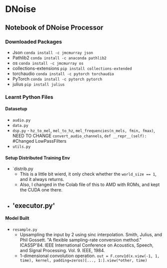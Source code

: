 # DNoise


## Notebook of DNoise Processor 
### Downloaded Packages 
- Json `conda install -c jmcmurray json`
- Pathlib2 `conda install -c anaconda pathlib2`
- os `conda install -c jmcmurray os`
- collections-extensions `pip install collections-extended`
- torchaudio `conda install -c pytorch torchaudio`
- PyTorch `conda install -c pytorch pytorch`
- julius `pip install julius`


### Learnt Python Files
#### Datasetup
- `audio.py`
- `data.py`
- `dsp.py` - `hz_to_mel`, `mel_to_hz`, `mel_frequencies(n_mels, fmin, fmax)`, NEED TO CHANGE `convert_audio_channels`,   `def __repr__(self):` #Changed LowPassFilters
- `utils.py`

#### Setup Distributed Training Env
- `distrib.py
  - This is a little bit wierd, it only check whether the `world_size == 1`, and it always returns.
  - Also, I changed in the Colab file of this to AMD with ROMs, and kept the CUDA one there. 
- 'executor.py'
  - 

#### Model Built
- `resample.py`
  - Upsampling the input by 2 using sinc interpolation.
    Smith, Julius, and Phil Gossett. "A flexible sampling-rate conversion method."
    ICASSP'84. IEEE International Conference on Acoustics, Speech, and Signal Processing.
    Vol. 9. IEEE, 1984.
  - 1-dimensional convolution operation. `out = F.conv1d(x.view(-1, 1, time), kernel, padding=zeros)[..., 1:].view(*other, time)`

